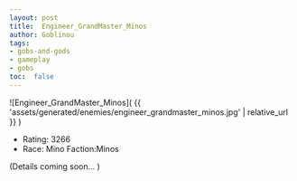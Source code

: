 ```yaml
---
layout: post
title:  Engineer_GrandMaster_Minos
author: Goblinou
tags:
- gobs-and-gods
- gameplay
- gobs
toc:  false
---
```


![Engineer_GrandMaster_Minos]( {{ 'assets/generated/enemies/engineer_grandmaster_minos.jpg' | relative_url }} )
- Rating: 3266
- Race: Mino  Faction:Minos

(Details coming soon... )